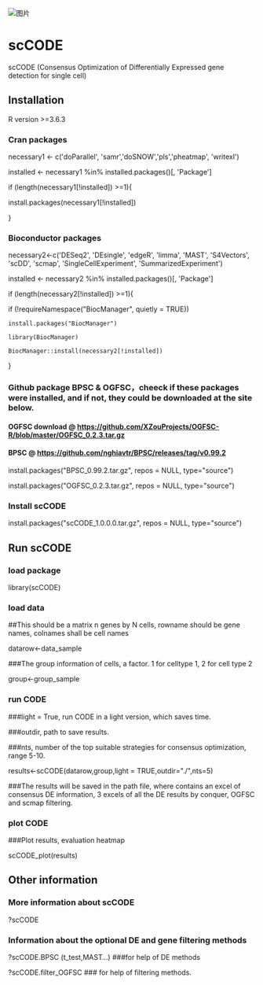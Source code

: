 ![图片](https://user-images.githubusercontent.com/17633478/137343572-3b77beaf-d70e-4001-bd6a-fe27fd3f2628.png)
# scCODE
scCODE (Consensus Optimization of Differentially Expressed gene detection for single cell)
## Installation

R version >=3.6.3

### Cran packages
necessary1 <- c('doParallel', 'samr','doSNOW','pls','pheatmap', 'writexl')


installed <- necessary1 %in% installed.packages()[, 'Package']


if (length(necessary1[!installed]) >=1){

  install.packages(necessary1[!installed])
  
}
### Bioconductor packages
necessary2<-c('DESeq2', 'DEsingle', 
              'edgeR', 'limma', 'MAST', 'S4Vectors', 'scDD', 'scmap', 'SingleCellExperiment', 'SummarizedExperiment')
              
              
installed <- necessary2 %in% installed.packages()[, 'Package']


  if (length(necessary2[!installed]) >=1){

  
  if (!requireNamespace("BiocManager", quietly = TRUE))
  
    
    install.packages("BiocManager")
    
    library(BiocManager)
    
    BiocManager::install(necessary2[!installed])
    
   }
### Github package BPSC & OGFSC，cheeck if these packages were installed, and if not, they could be downloaded at the site below.
#### OGFSC download @ https://github.com/XZouProjects/OGFSC-R/blob/master/OGFSC_0.2.3.tar.gz
#### BPSC @ https://github.com/nghiavtr/BPSC/releases/tag/v0.99.2

install.packages("BPSC_0.99.2.tar.gz", repos = NULL, type="source")


install.packages("OGFSC_0.2.3.tar.gz", repos = NULL, type="source")


### Install scCODE

install.packages("scCODE_1.0.0.0.tar.gz", repos = NULL, type="source")

## Run scCODE

### load package

library(scCODE)

### load data
##This should be a matrix n genes by N cells, rowname should be gene names, colnames shall be cell names


datarow<-data_sample 


###The group information of cells, a factor. 1 for celltype 1, 2 for cell type 2 

group<-group_sample

### run CODE
###light = True, run CODE in a light version, which saves time.

###outdir, path to save results.

###nts, number of the top suitable strategies for consensus optimization, range 5-10.


results<-scCODE(datarow,group,light = TRUE,outdir="./",nts=5)


###The results will be saved in the path file, where contains an excel of consensus DE information, 3 excels of all the DE results by conquer, OGFSC and scmap filtering.

### plot CODE
###Plot results, evaluation heatmap

scCODE_plot(results)

## Other information

### More information about scCODE

?scCODE

### Information about the optional DE and gene filtering methods

?scCODE.BPSC (t_test,MAST…) ###for help of DE methods

?scCODE.filter_OGFSC  ### for help of filtering methods.
